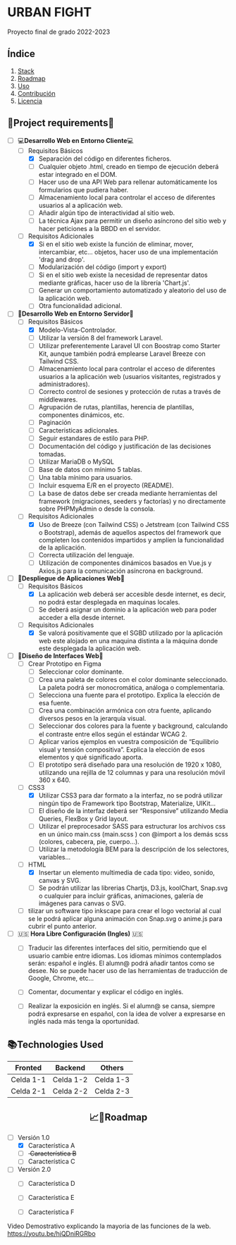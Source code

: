 # URBAN FIGHT
Proyecto final de grado 2022-2023

## Índice

1. [Stack](#STACK)
2. [Roadmap](#ROADMAP)
3. [Uso](#uso)
4. [Contribución](#contribución)
5. [Licencia](#licencia)

📄Project requirements📄
-----------------
- [ ] 💻**Desarrollo Web en Entorno Cliente**💻
	- [ ] Requisitos Básicos
 		- [x] Separación del código en diferentes ficheros.
 		- [ ] Cualquier objeto .html, creado en tiempo de ejecución deberá estar integrado en el DOM.
 		- [ ] Hacer uso de una API Web para rellenar automáticamente los formularios que pudiera haber.
 		- [ ] Almacenamiento local para controlar el acceso de diferentes usuarios al a aplicación web.
 		- [ ] Añadir algún tipo de interactividad al sitio web.
 		- [ ] La técnica Ajax para permitir un diseño asíncrono del sitio web y hacer peticiones a la BBDD en el servidor.
 
	- [ ] Requisitos Adicionales
 		- [x] Si en el sitio web existe la función de eliminar, mover, intercambiar, etc... objetos, hacer uso de una implementación 'drag and drop'.
 		- [ ] Modularización del código (import y export)
 		- [ ] Si en el sitio web existe la necesidad de representar datos mediante gráficas, hacer uso de la librería 'Chart.js'.
 		- [ ] Generar un comportamiento automatizado y aleatorio del uso de la aplicación web.
 		- [ ] Otra funcionalidad adicional.

- [ ] 🔌**Desarrollo Web en Entorno Servidor**🔌
	- [ ] Requisitos Básicos
 		- [x] Modelo-Vista-Controlador.
 		- [ ] Utilizar la versión 8 del framework Laravel.
 		- [ ] Utilizar preferentemente Laravel UI con Boostrap como Starter Kit, aunque también podrá emplearse Laravel Breeze con Tailwind CSS.
 		- [ ] Almacenamiento local para controlar el acceso de diferentes usuarios a la aplicación web (usuarios visitantes, registrados y administradores).
 		- [ ] Correcto control de sesiones y protección de rutas a través de middlewares.
 		- [ ] Agrupación de rutas, plantillas, herencia de plantillas, componentes dinámicos, etc.
 		- [ ] Paginación
 		- [ ] Caracteristicas adicionales.
 		- [ ] Seguir estandares de estilo para PHP.
 		- [ ] Documentación del código y justificación de las decisiones tomadas.
 		- [ ] Utilizar MariaDB o MySQL
 		- [ ] Base de datos con mínimo 5 tablas.
 		- [ ] Una tabla mínimo para usuarios.
 		- [ ] Incluir esquema E/R en el proyecto (README).
 		- [ ] La base de datos debe ser creada mediante herramientas del framework (migraciones, seeders y factorías) y no directamente sobre PHPMyAdmin o desde la consola.
 
	- [ ] Requisitos Adicionales
 		- [x] Uso de Breeze (con Tailwind CSS) o Jetstream (con Tailwind CSS o Bootstrap), además de aquellos aspectos del framework que completen los contenidos impartidos y amplíen la funcionalidad de la aplicación.
 		- [ ] Correcta utilización del lenguaje.
 		- [ ] Utilización de componentes dinámicos basados en Vue.js y Axios.js para la comunicación asíncrona en background.

- [ ] 🚀**Despliegue de Aplicaciones Web**🚀
	- [ ] Requisitos Básicos
 		- [x] La aplicación web deberá ser accesible desde internet, es decir, no podrá estar desplegada en maquinas locales.
 		- [ ] Se deberá asignar un dominio a la aplicación web para poder acceder a ella desde internet.
 
	- [ ] Requisitos Adicionales
 		- [x] Se valorá positivamente que el SGBD utilizado por la aplicación web este alojado en una maquina distinta a la máquina donde este desplegada la aplicación web.
 
- [ ] 🌈**Diseño de Interfaces Web**🌈
	- [ ] Crear Prototipo en Figma
 		- [ ] Seleccionar color dominante.
 		- [ ] Crea una paleta de colores con el color dominante seleccionado. La paleta podrá ser monocromática, análoga o complementaria.
 		- [ ] Selecciona una fuente para el prototipo. Explica la elección de esa fuente.
 		- [ ] Crea una combinación armónica con otra fuente, aplicando diversos pesos en la jerarquía visual.
 		- [ ] Seleccionar dos colores para la fuente y background, calculando el contraste entre ellos según el estándar WCAG 2.
 		- [ ] Aplicar varios ejemplos en vuestra composición de “Equilibrio visual y tensión compositiva”. Explica la elección de esos elementos y qué significado aporta.
 		- [ ] El prototipo será diseñado para una resolución de 1920 x 1080, utilizando una rejilla de 12 columnas y para una resolución móvil 360 x 640.
 
	- [ ] CSS3
 		- [x] Utilizar CSS3 para dar formato a la interfaz, no se podrá utilizar ningún tipo de Framework tipo Bootstrap, Materialize, UIKit...
 		- [ ] El diseño de la interfaz deberá ser “Responsive” utilizando Media Queries, FlexBox y Grid layout.
 		- [ ] Utilizar el preprocesador SASS para estructurar los archivos css en un único main.css (main.scss ) con @import a los demás scss (colores, cabecera, pie, cuerpo…).
 		- [ ] Utilizar la metodología BEM para la descripción de los selectores, variables...
 	
 	- [ ] HTML
 		- [x] Insertar un elemento multimedia de cada tipo: video, sonido, canvas y SVG.
 		- [ ] Se podrán utilizar las librerias Chartjs, D3.js, koolChart, Snap.svg o cualquier para incluir gráficas, animaciones, galería de imágenes para canvas o SVG.
 	
	- [ ] tilizar un software tipo inkscape para crear el logo vectorial al cual se le podrá aplicar alguna animación con Snap.svg o anime.js para cubrir el punto anterior.

- [ ] 🇺🇸 **Hora Libre Configuración (Ingles)** 🇺🇸
	- [ ] Traducir las diferentes interfaces del sitio, permitiendo que el usuario cambie entre idiomas. Los idiomas mínimos contemplados serán: español e inglés. El alumn@ podrá añadir tantos como se desee. No se puede hacer uso de las herramientas de traducción de Google, Chrome, etc...
	- [ ] Comentar, documentar y explicar el código en inglés.
	- [ ] Realizar la exposición en inglés. Si el alumn@ se cansa, siempre podrá expresarse en español, con la idea de volver a expresarse en inglés nada más tenga la oportunidad.
 		



 📚Technologies Used
-----------------
 | **Fronted** | **Backend** | **Others** |
 |-------------|-------------|-------------|
 | Celda 1-1   | Celda 1-2   | Celda 1-3   |
 | Celda 2-1   | Celda 2-2   | Celda 2-3   |
 
<h2 align="center">📈📝Roadmap</h2>

- [ ] Versión 1.0
  - [x] Característica A
  - [ ] <s> Característica B </s>
  - [ ] Característica C

- [ ] Versión 2.0
  - [ ] Característica D
  - [ ] Característica E
  - [ ] Característica F


Video Demostrativo explicando la mayoria de las funciones de la web.
https://youtu.be/hjQDniRGRbo
